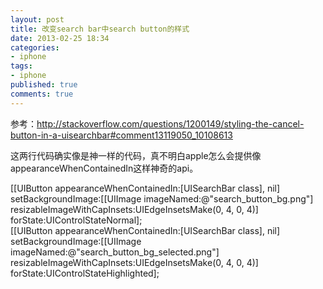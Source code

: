 ```yaml
---
layout: post
title: 改变search bar中search button的样式
date: 2013-02-25 18:34
categories:
- iphone
tags:
- iphone
published: true
comments: true
---
```

<p><p>参考：<a href="http://stackoverflow.com/questions/1200149/styling-the-cancel-button-in-a-uisearchbar#comment13119050_10108613">http://stackoverflow.com/questions/1200149/styling-the-cancel-button-in-a-uisearchbar#comment13119050_10108613</a></p>
<p>这两行代码确实像是神一样的代码，真不明白apple怎么会提供像appearanceWhenContainedIn这样神奇的api。</p>
<p>[[UIButton appearanceWhenContainedIn:[UISearchBar class], nil] setBackgroundImage:[[UIImage imageNamed:@"search_button_bg.png"] resizableImageWithCapInsets:UIEdgeInsetsMake(0, 4, 0, 4)] forState:UIControlStateNormal];<br /> [[UIButton appearanceWhenContainedIn:[UISearchBar class], nil] setBackgroundImage:[[UIImage imageNamed:@"search_button_bg_selected.png"] resizableImageWithCapInsets:UIEdgeInsetsMake(0, 4, 0, 4)] forState:UIControlStateHighlighted];</p></p>
